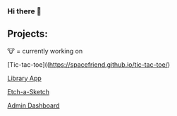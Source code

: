 ### Hi there 👋

## Projects:
🐮 = currently working on

[Tic-tac-toe]((https://spacefriend.github.io/tic-tac-toe/) 

[Library App](https://spacefriend.github.io/library-app) 

[Etch-a-Sketch](https://spacefriend.github.io/etch-a-sketch/)

[Admin Dashboard](https://spacefriend.github.io/admin-dashboard/)
